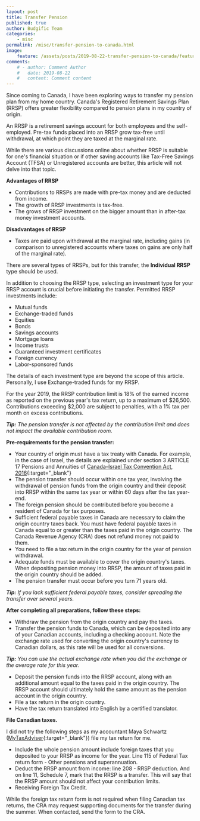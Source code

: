 ```yaml
---
layout: post
title: Transfer Pension
published: true
author: Budgific Team
categories:
    - misc
permalink: /misc/transfer-pension-to-canada.html
image:
    feature: /assets/posts/2019-08-22-transfer-pension-to-canada/feature.jpg
comments:
    # - author: Comment Author
    #   date: 2019-08-22
    #   content: Comment content
---
```

Since coming to Canada, I have been exploring ways to transfer my pension plan from my home country. Canada's Registered Retirement Savings Plan (RRSP) offers greater flexibility compared to pension plans in my country of origin.
<!--more-->

An RRSP is a retirement savings account for both employees and the self-employed. Pre-tax funds placed into an RRSP grow tax-free until withdrawal, at which point they are taxed at the marginal rate.

While there are various discussions online about whether RRSP is suitable for one's financial situation or if other saving accounts like Tax-Free Savings Account (TFSA) or Unregistered accounts are better, this article will not delve into that topic.

**Advantages of RRSP**
- Contributions to RRSPs are made with pre-tax money and are deducted from income.
- The growth of RRSP investments is tax-free.
- The grows of RRSP investment on the bigger amount than in after-tax money investment accounts.

**Disadvantages of RRSP**
- Taxes are paid upon withdrawal at the marginal rate, including gains (in comparison to unregistered accounts where taxes on gains are only half of the marginal rate).

There are several types of RRSPs, but for this transfer, the **Individual RRSP** type should be used. 

In addition to choosing the RRSP type, selecting an investment type for your RRSP account is crucial before initiating the transfer. Permitted RRSP investments include:
- Mutual funds
- Exchange-traded funds
- Equities
- Bonds
- Savings accounts
- Mortgage loans
- Income trusts
- Guaranteed investment certificates
- Foreign currency
- Labor-sponsored funds

The details of each investment type are beyond the scope of this article. Personally, I use Exchange-traded funds for my RRSP.

For the year 2019, the RRSP contribution limit is 18% of the earned income as reported on the previous year's tax return, up to a maximum of $26,500. Contributions exceeding $2,000 are subject to penalties, with a 1% tax per month on excess contributions.

***Tip:** The pension transfer is not affected by the contribution limit and does not impact the available contribution room.*

**Pre-requirements for the pension transfer:**
- Your country of origin must have a tax treaty with Canada. For example, in the case of Israel, the details are explained under section 3 ARTICLE 17 
Pensions and Annuities of [Canada–Israel Tax Convention Act, 2016](https://laws-lois.justice.gc.ca/eng/acts/C-6.42/FullText.html){:target="_blank"}
- The pension transfer should occur within one tax year, involving the withdrawal of pension funds from the origin country and their deposit into RRSP within the same tax year or within 60 days after the tax year-end.
- The foreign pension should be contributed before you become a resident of Canada for tax purposes.
- Sufficient federal payable taxes in Canada are necessary to claim the origin country taxes back. You must have federal payable taxes in Canada equal to or greater than the taxes paid in the origin country. The Canada Revenue Agency (CRA) does not refund money not paid to them.
- You need to file a tax return in the origin country for the year of pension withdrawal.
- Adequate funds must be available to cover the origin country's taxes. When depositing pension money into RRSP, the amount of taxes paid in the origin country should be added.
- The pension transfer must occur before you turn 71 years old. 

***Tip:** If you lack sufficient federal payable taxes, consider spreading the transfer over several years.*

**After completing all preparations, follow these steps:**
- Withdraw the pension from the origin country and pay the taxes.
- Transfer the pension funds to Canada, which can be deposited into any of your Canadian accounts, including a checking account. Note the exchange rate used for converting the origin country's currency to Canadian dollars, as this rate will be used for all conversions.

***Tip:** You can use the actual exchange rate when you did the exchange or the average rate for this year.*

- Deposit the pension funds into the RRSP account, along with an additional amount equal to the taxes paid in the origin country. The RRSP account should ultimately hold the same amount as the pension account in the origin country.
- File a tax return in the origin country.
- Have the tax return translated into English by a certified translator.

**File Canadian taxes.**

I did not try the following steps as my accountant Maya Schwartz ([MyTaxAdviser](https://mytaxadviser.ca){:target="_blank"}) file my tax return for me.
- Include the whole pension amount include foreign taxes that you deposited to your RRSP as income for the year. Line 115 of Federal Tax return form - Other pensions and superannuation.
- Deduct the RRSP amount from income: line 208 - RRSP deduction. And on line 11, Schedule 7, mark that the RRSP is a transfer. This will say that the RRSP amount should not affect your contribution limits.
- Receiving Foreign Tax Credit.

While the foreign tax return form is not required when filing Canadian tax returns, the CRA may request supporting documents for the transfer during the summer. When contacted, send the form to the CRA.